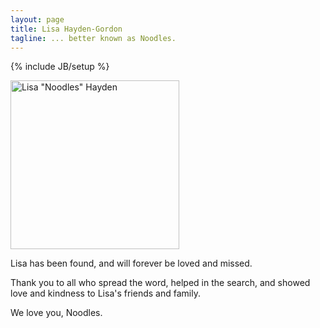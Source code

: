 ```yaml
---
layout: page
title: Lisa Hayden-Gordon
tagline: ... better known as Noodles.
---
```

{% include JB/setup %}

<img src="/i/glitter-1x.png" class="oddimage" alt="Lisa &quot;Noodles&quot; Hayden" srcset="/i/glitter-1x.jpg, /i/glitter-2x.jpg 2x" width="270" /></a>

Lisa has been found, and will forever be loved and missed.

Thank you to all who spread the word, helped in the search, and showed love and kindness to Lisa's friends and family.

We love you, Noodles.

<p class="clearfix"></p>


<script src="/j/picturefill.min.js" async></script>



